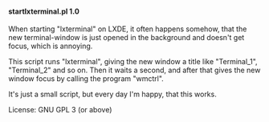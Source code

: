 #### startlxterminal.pl 1.0

When starting "lxterminal" on LXDE, it often happens somehow, that the new terminal-window is just opened in the background and doesn't get focus, which is annoying.

This script runs "lxterminal", giving the new window a title like "Terminal_1", "Terminal_2" and so on. Then it waits a second, and after that gives the new window focus by calling the program "wmctrl".

It's just a small script, but every day I'm happy, that this works.

License: GNU GPL 3 (or above)
